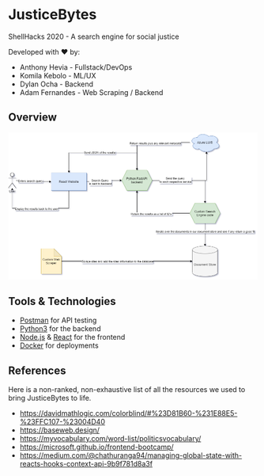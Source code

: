 # JusticeBytes
ShellHacks 2020 - A search engine for social justice

Developed with ❤ by:
* Anthony Hevia - Fullstack/DevOps
* Komila Kebolo - ML/UX
* Dylan Ocha - Backend
* Adam Fernandes - Web Scraping / Backend



## Overview
![System Diagram](./justiceBytes.png)

## Tools & Technologies
* [Postman](https://www.postman.com/) for API testing
* [Python3]() for the backend
* [Node.js]() & [React]() for the frontend
* [Docker]() for deployments


## References
Here is a non-ranked, non-exhaustive list of all the resources we used to bring JusticeBytes to life.
* https://davidmathlogic.com/colorblind/#%23D81B60-%231E88E5-%23FFC107-%23004D40
* https://baseweb.design/
* https://myvocabulary.com/word-list/politicsvocabulary/
* https://microsoft.github.io/frontend-bootcamp/
* https://medium.com/@chathuranga94/managing-global-state-with-reacts-hooks-context-api-9b9f781d8a3f
